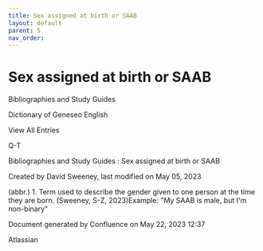 ```yaml
---
title: Sex assigned at birth or SAAB
layout: default
parent: S
nav_order:
---
```


# Sex assigned at birth or SAAB

Bibliographies and Study Guides

Dictionary of Geneseo English

View All Entries

Q-T

Bibliographies and Study Guides : Sex assigned at birth or SAAB

Created by  David Sweeney, last modified on May 05, 2023

(abbr.) 1. Term used to describe the gender given to one person at the time they are born. (Sweeney, S-Z, 2023)Example: &quot;My SAAB is male, but I'm non-binary&quot;

Document generated by Confluence on May 22, 2023 12:37

Atlassian
